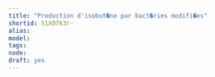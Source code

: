 ```yaml
---
title: "Production d'isobut�ne par bact�ries modifi�es"
shortid: S1XO7k3r-
alias: 
model: 
tags: 
node: 
draft: yes
--- 
```

 